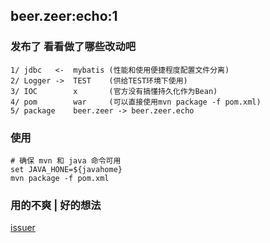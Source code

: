 ## beer.zeer:echo:1 

### 发布了 看看做了哪些改动吧 

```
1/ jdbc   <-  mybatis (性能和使用便捷程度配置文件分离)   
2/ Logger ->  TEST    (供给TEST环境下使用)  
3/ IOC        x       (官方没有搞懂持久化作为Bean)   
4/ pom        war     (可以直接使用mvn package -f pom.xml)  
5/ package    beer.zeer -> beer.zeer.echo  
```

### 使用 

```shell
# 确保 mvn 和 java 命令可用
set JAVA_HONE=${javahome}
mvn package -f pom.xml
```

### 用的不爽 | 好的想法 

[issuer](https://github.com/ZeerBeer/echo-ssm/issues)
